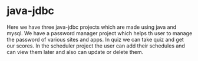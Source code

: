 # java-jdbc
Here we have three java-jdbc projects which are made using java and mysql.
We have a password manager project which helps th user to manage the password of various sites and apps.
In quiz we can take quiz and get our scores.
In the scheduler project the user can add their schedules and can view them later and also can update or delete them.
